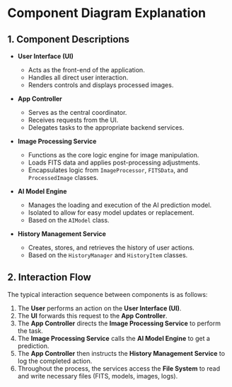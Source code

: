 # Component Diagram Explanation

## 1. Component Descriptions

* **User Interface (UI)**
    * Acts as the front-end of the application.
    * Handles all direct user interaction.
    * Renders controls and displays processed images.

* **App Controller**
    * Serves as the central coordinator.
    * Receives requests from the UI.
    * Delegates tasks to the appropriate backend services.

* **Image Processing Service**
    * Functions as the core logic engine for image manipulation.
    * Loads FITS data and applies post-processing adjustments.
    * Encapsulates logic from `ImageProcessor`, `FITSData`, and `ProcessedImage` classes.

* **AI Model Engine**
    * Manages the loading and execution of the AI prediction model.
    * Isolated to allow for easy model updates or replacement.
    * Based on the `AIModel` class.

* **History Management Service**
    * Creates, stores, and retrieves the history of user actions.
    * Based on the `HistoryManager` and `HistoryItem` classes.

## 2. Interaction Flow

The typical interaction sequence between components is as follows:

1.  The **User** performs an action on the **User Interface (UI)**.
2.  The **UI** forwards this request to the **App Controller**.
3.  The **App Controller** directs the **Image Processing Service** to perform the task.
4.  The **Image Processing Service** calls the **AI Model Engine** to get a prediction.
5.  The **App Controller** then instructs the **History Management Service** to log the completed action.
6.  Throughout the process, the services access the **File System** to read and write necessary files (FITS, models, images, logs).